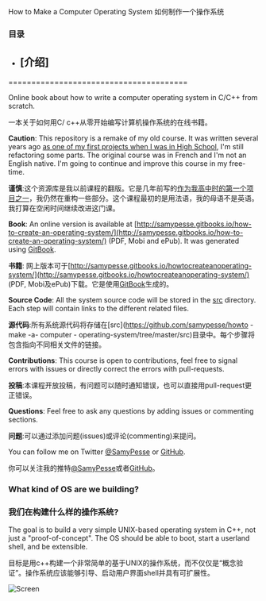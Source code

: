 How to Make a Computer Operating System
如何制作一个操作系统

### 目录

* ## [介绍]

=======================================

Online book about how to write a computer operating system in C/C++ from scratch.

一本关于如何用C/ c++从零开始编写计算机操作系统的在线书籍。

**Caution**: This repository is a remake of my old course. It was written several years ago [as one of my first projects when I was in High School](https://github.com/SamyPesse/devos), I'm still refactoring some parts. The original course was in French and I'm not an English native. I'm going to continue and improve this course in my free-time.

**谨慎**:这个资源库是我以前课程的翻版。它是几年前写的[作为我高中时的第一个项目之一](https://github.com/SamyPesse/devos)，我仍然在重构一些部分。这个课程最初的是用法语，我的母语不是英语。我打算在空闲时间继续改进这门课。

**Book**: An online version is available at [http://samypesse.gitbooks.io/how-to-create-an-operating-system/](http://samypesse.gitbooks.io/how-to-create-an-operating-system/) (PDF, Mobi and ePub). It was generated using [GitBook](https://www.gitbook.com/).

**书籍**: 网上版本可于[http://samypesse.gitbooks.io/howtocreateanoperating-system/](http://samypesse.gitbooks.io/howtocreateanoperating-system/) (PDF, Mobi及ePub)下载。它是使用[GitBook](https://www.gitbook.com/)生成的。

**Source Code**: All the system source code will be stored in the [src](https://github.com/SamyPesse/How-to-Make-a-Computer-Operating-System/tree/master/src) directory. Each step will contain links to the different related files.

**源代码**:所有系统源代码将存储在[src](https://github.com/samypesse/howto - make -a- computer - operating-system/tree/master/src)目录中。每个步骤将包含指向不同相关文件的链接。

**Contributions**: This course is open to contributions, feel free to signal errors with issues or directly correct the errors with pull-requests.

**投稿**:本课程开放投稿，有问题可以随时通知错误，也可以直接用pull-request更正错误。

**Questions**: Feel free to ask any questions by adding issues or commenting sections.

**问题**:可以通过添加问题(issues)或评论(commenting)来提问。

You can follow me on Twitter [@SamyPesse](https://twitter.com/SamyPesse) or [GitHub](https://github.com/SamyPesse).

你可以关注我的推特[@SamyPesse](https://twitter.com/SamyPesse)或者[GitHub](https://github.com/SamyPesse)。

### What kind of OS are we building?

### 我们在构建什么样的操作系统?

The goal is to build a very simple UNIX-based operating system in C++, not just a "proof-of-concept". The OS should be able to boot, start a userland shell, and be extensible.

目标是用c++构建一个非常简单的基于UNIX的操作系统，而不仅仅是“概念验证”。操作系统应该能够引导、启动用户界面shell并具有可扩展性。

![Screen](./preview.png)
